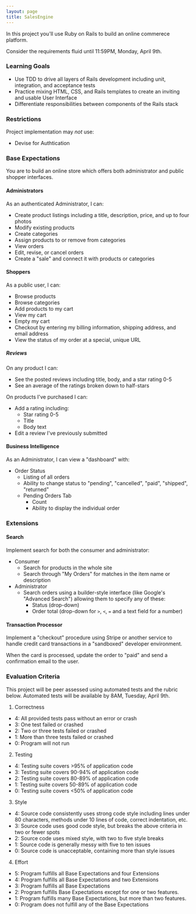 ```yaml
---
layout: page
title: SalesEngine
---
```


In this project you'll use Ruby on Rails to build an online commerece platform.

<div class="note">
<p>Consider the requirements fluid until 11:59PM, Monday, April 9th.</p>
</div>

### Learning Goals

* Use TDD to drive all layers of Rails development including unit, integration, and acceptance tests
* Practice mixing HTML, CSS, and Rails templates to create an inviting and usable User Interface
* Differentiate responsibilities between components of the Rails stack

### Restrictions

Project implementation may *not* use:

* Devise for Authtication

### Base Expectations

You are to build an online store which offers both administrator and public shopper interfaces.

#### Administrators

As an authenticated Administrator, I can:

* Create product listings including a title, description, price, and up to four photos
* Modify existing products
* Create categories
* Assign products to or remove from categories
* View orders
* Edit, revise, or cancel orders
* Create a "sale" and connect it with products or categories

#### Shoppers

As a public user, I can:

* Browse products
* Browse categories
* Add products to my cart
* View my cart
* Empty my cart
* Checkout by entering my billing information, shipping address, and email address
* View the status of my order at a special, unique URL

##### Reviews

On any product I can:

* See the posted reviews including title, body, and a star rating 0-5
* See an average of the ratings broken down to half-stars

On products I've purchased I can:

* Add a rating including:
  * Star rating 0-5
  * Title
  * Body text
* Edit a review I've previously submitted

#### Business Intelligence

As an Administrator, I can view a "dashboard" with:

* Order Status
  * Listing of all orders
  * Ability to change status to "pending", "cancelled", "paid", "shipped", "returned"
  * Pending Orders Tab
    * Count
    * Ability to display the individual order
   

### Extensions

#### Search

Implement search for both the consumer and administrator:

* Consumer
  * Search for products in the whole site
  * Search through "My Orders" for matches in the item name or description
* Administrator
  * Search orders using a builder-style interface (like Google's "Advanced Search") allowing them to specify any of these:
    * Status (drop-down)
    * Order total (drop-down for `>`, `<`, `=` and a text field for a number)

#### Transaction Processor

Implement a "checkout" procedure using Stripe or another service to handle credit card transactions in a "sandboxed" developer environment.

When the card is processed, update the order to "paid" and send a confirmation email to the user.



### Evaluation Criteria

This project will be peer assessed using automated tests and the rubric below. Automated tests will be available by 8AM, Tuesday, April 9th.

1. Correctness
  * 4: All provided tests pass without an error or crash
  * 3: One test failed or crashed
  * 2: Two or three tests failed or crashed
  * 1: More than three tests failed or crashed
  * 0: Program will not run
2. Testing
  * 4: Testing suite covers >95% of application code
  * 3: Testing suite covers 90-94% of application code
  * 2: Testing suite covers 80-89% of application code
  * 1: Testing suite covers 50-89% of application code
  * 0: Testing suite covers <50% of application code
3. Style
  * 4: Source code consistently uses strong code style including lines under 80 characters, methods under 10 lines of code, correct indentation, etc.
  * 3: Source code uses good code style, but breaks the above criteria in two or fewer spots
  * 2: Source code uses mixed style, with two to five style breaks
  * 1: Source code is generally messy with five to ten issues
  * 0: Source code is unacceptable, containing more than style issues
4. Effort
  * 5: Program fulfills all Base Expectations and four Extensions
  * 4: Program fulfills all Base Expectations and two Extensions
  * 3: Program fulfills all Base Expectations
  * 2: Program fulfills Base Expectations except for one or two features.
  * 1: Program fulfills many Base Expectations, but more than two features.
  * 0: Program does not fulfill any of the Base Expectations
